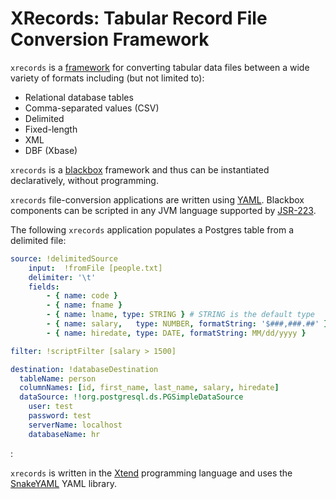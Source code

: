 # XRecords: Tabular Record File Conversion Framework #

```xrecords``` is a [framework](http://en.wikipedia.org/wiki/Software_framework)
for converting tabular data files between a wide variety of formats including
(but not limited to):

- Relational database tables
- Comma-separated values (CSV)
- Delimited
- Fixed-length
- XML
- DBF (Xbase)

```xrecords``` is a [blackbox](http://en.wikipedia.org/wiki/Extensibility#Black-Box_Extensibility)
framework and thus can be instantiated declaratively, without programming.

```xrecords``` file-conversion applications are written using
[YAML](http://en.wikipedia.org/wiki/YAML). Blackbox components can be scripted
in any JVM language supported by
[JSR-223](https://jcp.org/en/jsr/detail?id=223).

The following ```xrecords``` application populates a Postgres table from a
delimited file:

```yaml
source: !delimitedSource
    input:  !fromFile [people.txt]
    delimiter: '\t'
    fields:
        - { name: code }
        - { name: fname }
        - { name: lname, type: STRING } # STRING is the default type
        - { name: salary,   type: NUMBER, formatString: '$###,###.##' }
        - { name: hiredate, type: DATE, formatString: MM/dd/yyyy }

filter: !scriptFilter [salary > 1500]

destination: !databaseDestination
  tableName: person
  columnNames: [id, first_name, last_name, salary, hiredate]
  dataSource: !!org.postgresql.ds.PGSimpleDataSource
    user: test
    password: test
    serverName: localhost
    databaseName: hr
```

:

```xrecords``` is written in the [Xtend](http://www.eclipse.org/xtend)
programming language and uses the [SnakeYAML](https://code.google.com/p/snakeyaml/)
YAML library.


